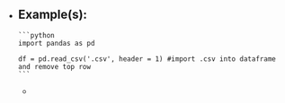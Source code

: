 - Example(s):
	-
	  ```python
	  import pandas as pd
	  
	  df = pd.read_csv('.csv', header = 1) #import .csv into dataframe and remove top row
	  ```
	-